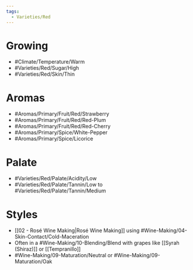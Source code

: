 ```yaml
---
tags:
  - Varieties/Red
---
```

# Growing
- #Climate/Temperature/Warm
- #Varieties/Red/Sugar/High
- #Varieties/Red/Skin/Thin
# Aromas
- #Aromas/Primary/Fruit/Red/Strawberry
- #Aromas/Primary/Fruit/Red/Red-Plum
- #Aromas/Primary/Fruit/Red/Red-Cherry
- #Aromas/Primary/Spice/White-Pepper
- #Aromas/Primary/Spice/Licorice
# Palate
- #Varieties/Red/Palate/Acidity/Low
- #Varieties/Red/Palate/Tannin/Low to #Varieties/Red/Palate/Tannin/Medium
# Styles
- [[02 - Rosé Wine Making|Rosé Wine Making]] using #Wine-Making/04-Skin-Contact/Cold-Maceration
- Often in a #Wine-Making/10-Blending/Blend with grapes like [[Syrah (Shiraz)]] or [[Tempranillo]]
- #Wine-Making/09-Maturation/Neutral or #Wine-Making/09-Maturation/Oak